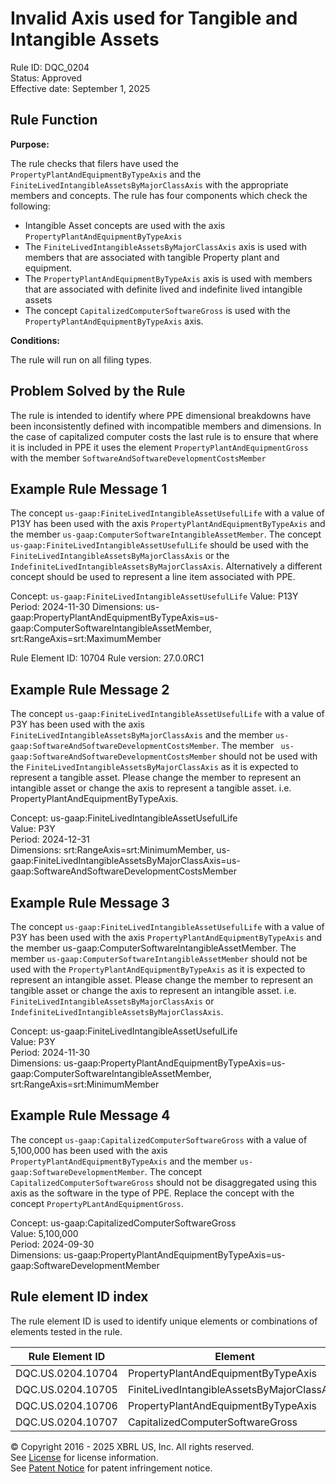 # Invalid Axis used for Tangible and Intangible Assets
Rule ID: DQC_0204  
Status: Approved  
Effective date: September 1, 2025

## Rule Function

**Purpose:** 

The rule checks that filers have used the `PropertyPlantAndEquipmentByTypeAxis` and the `FiniteLivedIntangibleAssetsByMajorClassAxis` with the appropriate members and concepts.  The rule has four components which check the following:

* Intangible Asset concepts are used with the axis `PropertyPlantAndEquipmentByTypeAxis`
* The `FiniteLivedIntangibleAssetsByMajorClassAxis` axis is used with members that are associated with tangible Property plant and equipment.
* The `PropertyPlantAndEquipmentByTypeAxis` axis is used with members that are associated with definite lived and indefinite lived intangible assets
* The concept `CapitalizedComputerSoftwareGross` is used with the `PropertyPlantAndEquipmentByTypeAxis` axis.

**Conditions:**

The rule will run on all filing types. 

## Problem Solved by the Rule

The rule is intended to identify where PPE dimensional breakdowns have been inconsistently defined with incompatible members and dimensions.  In the case of capitalized computer costs the last rule is to ensure that where it is included in PPE it uses the element `PropertyPlantAndEquipmentGross` with the member  `SoftwareAndSoftwareDevelopmentCostsMember`

## Example Rule Message 1

The concept  `us-gaap:FiniteLivedIntangibleAssetUsefulLife` with a value of P13Y has been used with the axis `PropertyPlantAndEquipmentByTypeAxis` and the member `us-gaap:ComputerSoftwareIntangibleAssetMember`. The concept  `us-gaap:FiniteLivedIntangibleAssetUsefulLife`  should be used with the `FiniteLivedIntangibleAssetsByMajorClassAxis` or the `IndefiniteLivedIntangibleAssetsByMajorClassAxis`. Alternatively a different concept should be used to represent a line item associated with PPE.

Concept: `us-gaap:FiniteLivedIntangibleAssetUsefulLife`
Value: P13Y
Period: 2024-11-30
Dimensions: us-gaap:PropertyPlantAndEquipmentByTypeAxis=us-gaap:ComputerSoftwareIntangibleAssetMember, srt:RangeAxis=srt:MaximumMember

Rule Element ID: 10704
Rule version: 27.0.0RC1

## Example Rule Message 2

The concept  `us-gaap:FiniteLivedIntangibleAssetUsefulLife` with a value of P3Y has been used with the axis `FiniteLivedIntangibleAssetsByMajorClassAxis` and the member `us-gaap:SoftwareAndSoftwareDevelopmentCostsMember`. The member ` us-gaap:SoftwareAndSoftwareDevelopmentCostsMember` should not be used with the `FiniteLivedIntangibleAssetsByMajorClassAxis` as it is expected to represent a tangible asset. Please change the member to represent an intangible asset or change the axis to represent a tangible asset. i.e. PropertyPlantAndEquipmentByTypeAxis.

Concept: us-gaap:FiniteLivedIntangibleAssetUsefulLife  
Value: P3Y  
Period: 2024-12-31  
Dimensions: srt:RangeAxis=srt:MinimumMember, us-gaap:FiniteLivedIntangibleAssetsByMajorClassAxis=us-gaap:SoftwareAndSoftwareDevelopmentCostsMember

## Example Rule Message 3

The concept `us-gaap:FiniteLivedIntangibleAssetUsefulLife` with a value of P3Y has been used with the axis `PropertyPlantAndEquipmentByTypeAxis` and the member us-gaap:ComputerSoftwareIntangibleAssetMember. The member  `us-gaap:ComputerSoftwareIntangibleAssetMember` should not be used with the `PropertyPlantAndEquipmentByTypeAxis` as it is expected to represent an intangible asset. Please change the member to represent an tangible asset or change the axis to represent an intangible asset. i.e. `FiniteLivedIntangibleAssetsByMajorClassAxis` or `IndefiniteLivedIntangibleAssetsByMajorClassAxis`.

Concept: us-gaap:FiniteLivedIntangibleAssetUsefulLife  
Value: P3Y  
Period: 2024-11-30  
Dimensions: us-gaap:PropertyPlantAndEquipmentByTypeAxis=us-gaap:ComputerSoftwareIntangibleAssetMember, srt:RangeAxis=srt:MinimumMember

## Example Rule Message 4

The concept `us-gaap:CapitalizedComputerSoftwareGross` with a value of 5,100,000 has been used with the axis `PropertyPlantAndEquipmentByTypeAxis` and the member `us-gaap:SoftwareDevelopmentMember`. The concept `CapitalizedComputerSoftwareGross` should not be disaggregated using this axis as the software in the type of PPE. Replace the concept with the concept `PropertyPLantAndEquipmentGross`.

Concept: us-gaap:CapitalizedComputerSoftwareGross  
Value: 5,100,000  
Period: 2024-09-30  
Dimensions: us-gaap:PropertyPlantAndEquipmentByTypeAxis=us-gaap:SoftwareDevelopmentMember

## Rule element ID index  
The rule element ID is used to identify unique elements or combinations of elements tested in the rule.

|Rule Element ID|Element|
|--- |--- |
| DQC.US.0204.10704 |PropertyPlantAndEquipmentByTypeAxis|
| DQC.US.0204.10705 |FiniteLivedIntangibleAssetsByMajorClassAxis|
| DQC.US.0204.10706 |PropertyPlantAndEquipmentByTypeAxis|
| DQC.US.0204.10707 |CapitalizedComputerSoftwareGross|


© Copyright 2016 - 2025 XBRL US, Inc. All rights reserved.   
See [License](https://xbrl.us/dqc-license) for license information.  
See [Patent Notice](https://xbrl.us/dqc-patent) for patent infringement notice. 
